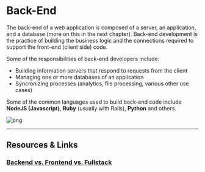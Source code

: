 # Back-End

The back-end of a web application is composed of a server, an application, and a database (more on this in the next chapter). Back-end development is the practice of building the business logic and the connections required to support the front-end (client side) code.

Some of the responsibilities of back-end developers include:
- Building information servers that respond to requests from the client
- Managing one or more databases of an application
- Syncronizing processes (analytics, file processing, various other use cases)

Some of the common languages used to build back-end code include __NodeJS (Javascript)__, __Ruby__ (usually with Rails), __Python__ and others.

![png](https://cl.ly/2X2d1K2c1j2G/Image%202016-09-19%20at%2010.03.24%20PM.png "backend_logos")


----

## Resources & Links

### [Backend vs. Frontend vs. Fullstack](http://blog.udacity.com/2014/12/front-end-vs-back-end-vs-full-stack-web-developers.html)